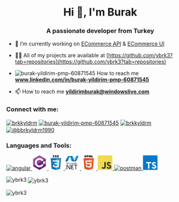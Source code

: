 <h1 align="center">Hi 👋, I'm Burak</h1>
<h3 align="center">A passionate developer from Turkey</h3>

- 🔭 I’m currently working on [ECommerce API](https://github.com/ybrk3/ECommerceAPI) & [ECommerce UI](https://github.com/ybrk3/ECommerceUI)

- 👨‍💻 All of my projects are available at [https://github.com/ybrk3?tab=repositories](https://github.com/ybrk3?tab=repositories)

- <img src="https://raw.githubusercontent.com/rahuldkjain/github-profile-readme-generator/master/src/images/icons/Social/linked-in-alt.svg" alt="burak-yildirim-pmp-60871545" height="20" width="20" /> How to reach me **www.linkedin.com/in/burak-yildirim-pmp-60871545**

- 📫 How to reach me **yildirimburak@windowslive.com**

<h3 align="left">Connect with me:</h3>
<p align="left">
<a href="https://twitter.com/brkkyldrm" target="blank"><img align="center" src="https://raw.githubusercontent.com/rahuldkjain/github-profile-readme-generator/master/src/images/icons/Social/twitter.svg" alt="brkkyldrm" height="30" width="40" /></a>
<a href="https://linkedin.com/in/burak-yildirim-pmp-60871545" target="blank"><img align="center" src="https://raw.githubusercontent.com/rahuldkjain/github-profile-readme-generator/master/src/images/icons/Social/linked-in-alt.svg" alt="burak-yildirim-pmp-60871545" height="30" width="40" /></a>
<a href="https://instagram.com/brkkyldrm" target="blank"><img align="center" src="https://raw.githubusercontent.com/rahuldkjain/github-profile-readme-generator/master/src/images/icons/Social/instagram.svg" alt="brkkyldrm" height="30" width="40" /></a>
<a href="https://medium.com/@bbrkyldrm1990" target="blank"><img align="center" src="https://raw.githubusercontent.com/rahuldkjain/github-profile-readme-generator/master/src/images/icons/Social/medium.svg" alt="@bbrkyldrm1990" height="30" width="40" /></a>
</p>

<h3 align="left">Languages and Tools:</h3>
<p align="left"> <a href="https://angular.io" target="_blank" rel="noreferrer"> <img src="https://angular.io/assets/images/logos/angular/angular.svg" alt="angular" width="40" height="40"/> </a> <a href="https://www.w3schools.com/cs/" target="_blank" rel="noreferrer"> <img src="https://raw.githubusercontent.com/devicons/devicon/master/icons/csharp/csharp-original.svg" alt="csharp" width="40" height="40"/> </a> <a href="https://www.w3schools.com/css/" target="_blank" rel="noreferrer"> <img src="https://raw.githubusercontent.com/devicons/devicon/master/icons/css3/css3-original-wordmark.svg" alt="css3" width="40" height="40"/> </a> <a href="https://dotnet.microsoft.com/" target="_blank" rel="noreferrer"> <img src="https://raw.githubusercontent.com/devicons/devicon/master/icons/dot-net/dot-net-original-wordmark.svg" alt="dotnet" width="40" height="40"/> </a> <a href="https://www.w3.org/html/" target="_blank" rel="noreferrer"> <img src="https://raw.githubusercontent.com/devicons/devicon/master/icons/html5/html5-original-wordmark.svg" alt="html5" width="40" height="40"/> </a> <a href="https://developer.mozilla.org/en-US/docs/Web/JavaScript" target="_blank" rel="noreferrer"> <img src="https://raw.githubusercontent.com/devicons/devicon/master/icons/javascript/javascript-original.svg" alt="javascript" width="40" height="40"/> </a> <a href="https://postman.com" target="_blank" rel="noreferrer"> <img src="https://www.vectorlogo.zone/logos/getpostman/getpostman-icon.svg" alt="postman" width="40" height="40"/> </a> <a href="https://www.typescriptlang.org/" target="_blank" rel="noreferrer"> <img src="https://raw.githubusercontent.com/devicons/devicon/master/icons/typescript/typescript-original.svg" alt="typescript" width="40" height="40"/> </a> </p>

<p><img align="left" src="https://github-readme-stats.vercel.app/api/top-langs?username=ybrk3&show_icons=true&locale=en&layout=compact" alt="ybrk3" /></p>

<p>&nbsp;<img align="center" src="https://github-readme-stats.vercel.app/api?username=ybrk3&show_icons=true&locale=en" alt="ybrk3" /></p>

<p><img align="center" src="https://github-readme-streak-stats.herokuapp.com/?user=ybrk3&theme=default" alt="ybrk3" /></p>

